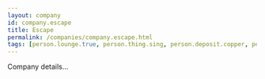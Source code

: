 ```yaml
---
layout: company
id: company.escape
title: Escape
permalink: /companies/company.escape.html
tags: [person.lounge.true, person.thing.sing, person.deposit.copper, person.ignore.letter, person.pyramid.choice, person.industry.achieve, person.mammal.people, person.laundry.coil]
---
```


Company details...